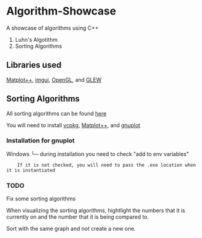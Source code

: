 # Algorithm-Showcase
A showcase of algorithms using C++
1) Luhn's Algotithm
2) Sorting Algorithms 


## Libraries used
[Matplot++](https://alandefreitas.github.io/matplotplusplus/),
[imgui](https://github.com/ocornut/imgui),
[OpenGL](https://www.glfw.org/documentation.html), and
[GLEW](https://github.com/nigels-com/glew)

## Sorting Algorithms
 All sorting algorithms can be found [here](https://www.geeksforgeeks.org/sorting-algorithms/)


You will need to install 
[vcpkg](https://vcpkg.io/en/getting-started),
[Matplot++](https://alandefreitas.github.io/matplotplusplus/integration/package-managers/vcpkg/), and
[gnuplot](http://www.gnuplot.info/download.html)
### Installation for gnuplot
Windows
 └─ during  installation you need to check "add to env variables"
    
    	If it is not checked, you will need to pass the .exe location when it is instantiated

### TODO
 Fix some sorting algorithms
 
 When visualizing the sorting algorithms, hightlight the numbers that it is currently on and 
 the number that it is being compared to.

 Sort with the same graph and not create a new one.
